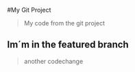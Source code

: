 #My Git Project

>My code from the git project

## Im´m in the featured branch

>another codechange
